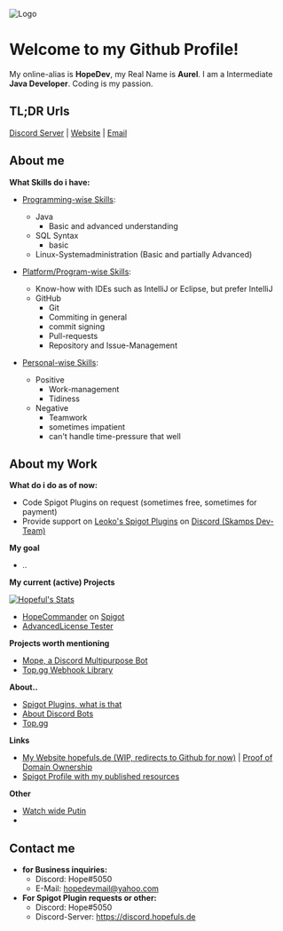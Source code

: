 
![Logo](https://content.hopefuls.de/banner.png)

# Welcome to my Github Profile!
 My online-alias is **HopeDev**, my Real Name is **Aurel**. I am a Intermediate **Java Developer**. Coding is my passion.

## TL;DR Urls
[Discord Server](https://discord.hopefuls.de) | [Website](https://hopefuls.de) | [Email](mailto:hopedevmail@yahoo.com)
## About me
**What Skills do i have:**
 - <ins>Programming-wise Skills</ins>:
   - Java
     - Basic and advanced understanding
   - SQL Syntax
     - basic
    - Linux-Systemadministration (Basic and partially Advanced)
    
 - <ins>Platform/Program-wise Skills</ins>:
   - Know-how with IDEs such as IntelliJ or Eclipse, but prefer IntelliJ
   - GitHub
     - Git
     - Commiting in general
     - commit signing
     - Pull-requests
     - Repository and Issue-Management
 - <ins>Personal-wise Skills</ins>:
    - Positive
      - Work-management
      - Tidiness
    - Negative
      - Teamwork
      - sometimes impatient
      - can't handle time-pressure that well
      
## About my Work

 **What do i do as of now:**
 
 - Code Spigot Plugins on request (sometimes free, sometimes for payment)
 - Provide support on [Leoko's Spigot Plugins](https://www.spigotmc.org/resources/authors/leoko.34641/) on [Discord (Skamps Dev-Team)](https://discord.com/invite/ycDG6rS)

**My goal**
- ..

**My current (active) Projects**

[![Hopeful's Stats](https://github-readme-stats.vercel.app/api?username=Hopefuls)]()

 - [HopeCommander](https://github.com/Hopefuls/HopeCommander) on [Spigot](https://www.spigotmc.org/resources/hopecommander.81455/)
 - [AdvancedLicense Tester](https://github.com/Hopefuls/AdvancedLicense-Tester)

**Projects worth mentioning**

 - [Mope, a Discord Multipurpose Bot](https://github.com/Hopefuls/Mope)
 - [Top.gg Webhook Library](https://github.com/Hopefuls/topggwebhooks4j)
 
 **About..** 
 - [Spigot Plugins, what is that](https://www.spigotmc.org/wiki/about-spigot/)
 - [About Discord Bots](https://discord.com/developers/docs/intro)
 - [Top.gg](https://top.gg)

**Links**

 - [My Website hopefuls.de (WIP, redirects to Github for now)](https://hopefuls.de) | [Proof of Domain Ownership](https://github.com/Hopeful-Developers)
 - [Spigot Profile with my published resources](https://www.spigotmc.org/members/hopedev.760200/)

**Other**
 - [Watch wide Putin](http://putin.tf)
 - 
## Contact me
- **for Business inquiries:**
  - Discord: Hope#5050
  - E-Mail: hopedevmail@yahoo.com
 - **For Spigot Plugin requests or other:**
	 - Discord: Hope#5050
	 - Discord-Server: https://discord.hopefuls.de

